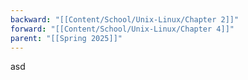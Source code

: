 ```yaml
---
backward: "[[Content/School/Unix-Linux/Chapter 2]]"
forward: "[[Content/School/Unix-Linux/Chapter 4]]"
parent: "[[Spring 2025]]"
---
```

asd